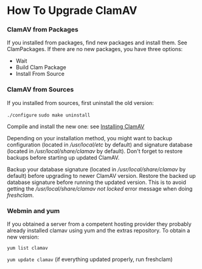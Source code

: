 # How To Upgrade ClamAV 

### ClamAV from Packages 

If you installed from packages, find new packages and install them. See ClamPackages.
If there are no new packages, you have three options:

* Wait
* Build Clam Package
* Install From Source

### ClamAV from Sources

If you installed from sources, first uninstall the old version:

`./configure`
`sudo make uninstall`

Compile and install the new one: see [Installing ClamAV]

Depending on your installation method, you might want to backup configuration (located in _/usr/local/etc_ by default) and signature database (located in _/usr/local/share/clamav_ by default). Don't forget to restore backups before starting up updated ClamAV.  

Backup your database signature (located in _/usr/local/share/clamav_ by default) before upgrading to newer ClamAV version. Restore the backed up database signature before running the updated version. This is to avoid getting the _/usr/local/share/clamav not locked_ error message when doing _freshclam_.

### Webmin and yum

If you obtained a server from a competent hosting provider they probably already installed clamav using yum and the extras repository. To obtain a new version:

`yum list clamav`

`yum update clamav` (if everything updated properly, run freshclam)

[Installing ClamAV]: https://github.com/vrtadmin/clamav-faq/blob/master/faq/Installing.md

[Upgrade Instructions]: https://github.com/vrtadmin/clamav-faq/blob/master/faq/Upgrading.md
